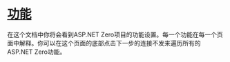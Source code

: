 # [功能](https://docs.aspnetzero.com/en/aspnet-core-angular/latest/Features-Angular-Sign-Up)

在这个文档中你将会看到ASP.NET Zero项目的功能设置。每一个功能在每一个页面中解释。你可以在这个页面的底部点击下一步的连接不发来遍历所有的ASP.NET Zero功能。
